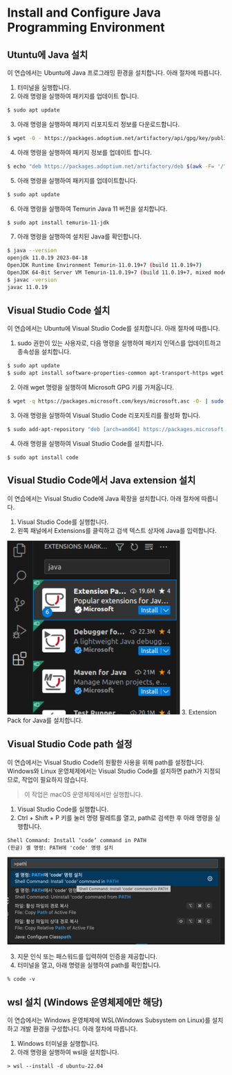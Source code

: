 # Install and Configure Java Programming Environment
## Utuntu에 Java 설치
이 연습에서는 Ubuntu에 Java 프로그래밍 환경을 설치합니다. 아래 절차에 따릅니다.

1. 터미널을 실행합니다.
2. 아래 명령을 실행하여 패키지를 업데이트 합니다.
```bash
$ sudo apt update
```
3. 아래 명령을 실행하여 패키지 리포지토리 정보를 다운로드합니다.
```bash
$ wget -O - https://packages.adoptium.net/artifactory/api/gpg/key/public | sudo apt-key add -
```
4. 아래 명령을 실행하여 패키지 정보를 업데이트 합니다.
```bash
$ echo "deb https://packages.adoptium.net/artifactory/deb $(awk -F= '/^VERSION_CODENAME/{print$2}' /etc/os-release) main" | sudo tee /etc/apt/sources.list.d/adoptium.list
```
5. 아래 명령을 실행하여 패키지를 업데이트합니다.
```bash
$ sudo apt update
```
6. 아래 명령을 실행하여 Temurin Java 11 버전을 설치합니다.
```bash
$ sudo apt install temurin-11-jdk
```
7. 아래 명령을 실행하여 설치된 Java를 확인합니다.
```bash
$ java --version
openjdk 11.0.19 2023-04-18
OpenJDK Runtime Environment Temurin-11.0.19+7 (build 11.0.19+7)
OpenJDK 64-Bit Server VM Temurin-11.0.19+7 (build 11.0.19+7, mixed mode)
$ javac -version
javac 11.0.19
```

## Visual Studio Code 설치
이 연습에서는 Ubuntu에 Visual Studio Code를 설치합니다. 아래 절차에 따릅니다.

1. sudo 권한이 있는 사용자로, 다음 명령을 실행하여 패키지 인덱스를 업데이트하고 종속성을 설치합니다.
```bash
$ sudo apt update
$ sudo apt install software-properties-common apt-transport-https wget
```
2. 아래 wget 명령을 실행하여 Microsoft GPG 키를 가져옵니다.
```bash
$ wget -q https://packages.microsoft.com/keys/microsoft.asc -O- | sudo apt-key add -
```
3. 아래 명령을 실행하여 Visual Studio Code 리포지토리를 활성화 합니다.
```bash
$ sudo add-apt-repository "deb [arch=amd64] https://packages.microsoft.com/repos/vscode stable main"
```
4. 아래 명령을 실행하여 Visual Studio Code를 설치합니다.
```
$ sudo apt install code
```

## Visual Studio Code에서 Java extension 설치
이 연습에서는 Visual Studio Code에 Java 확장을 설치합니다. 아래 절차에 따릅니다.

1. Visual Studio Code를 실행합니다.
2. 왼쪽 패널에서 Extensions를 클릭하고 검색 텍스트 상자에 Java를 입력합니다.  
<img src="images/image02.png" width="400">  
3. Extension Pack for Java를 설치합니다.

## Visual Studio Code path 설정
이 연습에서는 Visual Studio Code의 원활한 사용을 위해 path를 설정합니다. Windows와 Linux 운영체제에서는 Visual Studio Code를 설치하면 path가 지정되므로, 작업이 필요하지 않습니다.

> 이 작업은 macOS 운영체제에서만 실행합니다.

1. Visual Studio Code를 실행합니다.
2. Ctrl + Shift + P 키를 눌러 명령 팔레트를 열고, path로 검색한 후 아래 명령을 실행합니다.
```
Shell Command: Install ‘code’ command in PATH
(한글) 셸 명령: PATH에 'code' 명령 설치
```

<img src="images/image04.png" width="700">  

3. 지문 인식 또는 패스워드를 입력하여 인증을 제공합니다.
4. 터미널을 열고, 아래 명령을 실행하여 path를 확인합니다. 
```
% code -v
```

## wsl 설치 (Windows 운영체제에만 해당)
이 연습에서는 Windows 운영체제에 WSL(Windows Subsystem on Linux)를 설치하고 개발 환경을 구성합나디. 아래 절차에 따릅니다.

1. Windows 터미널을 실행합니다.
2. 아래 명령을 실행하여 wsl을 설치합니다.
```
> wsl --install -d ubuntu-22.04
```
